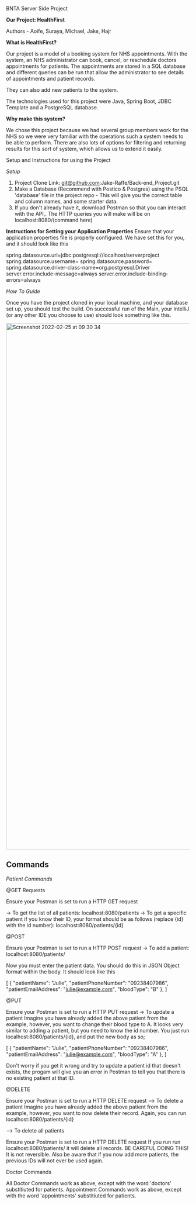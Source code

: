BNTA Server Side Project 

<b>Our Project: HealthFirst</b>

Authors - Aoife, Suraya, Michael, Jake, Hajr 

<b>What is HealthFirst?</b>

Our project is a model of a booking system for NHS appointments. With the system, an NHS administrator can book, cancel, or reschedule doctors appointments for 
patients. The appointments are stored in a SQL database and different queries can be run that allow the administrator to see details of appointments and patient records.

They can also add new patients to the system.

The technologies used for this project were Java, Spring Boot, JDBC Template and a PostgreSQL database.

<b>Why make this system?</b>

We chose this project because we had several group members work for the NHS so we were very familiar with the operations such a system needs to be able to perform. 
There are also lots of options for filtering and returning results for this sort of system, which allows us to extend it easily. 

Setup and Instructions for using the Project

<i>Setup</i>

1. Project Clone Link: git@github.com:Jake-Raffe/Back-end_Project.git
2. Make a Database (Recommend with Postico & Postgres) using the PSQL 'database' file in the project repo - This will give you the correct table and column names, and some starter data. 
3. If you don't already have it, download Postman so that you can interact with the API,. The HTTP queries you will make will be on localhost:8080/(command here)

<b>Instructions for Setting your Application Properties</b>
Ensure that your application properties file is properly configured. We have set this for you, and it should look like this

</b>
spring.datasource.url=jdbc:postgresql://localhost/serverproject
spring.datasource.username=
spring.datasource.password=
spring.datasource.driver-class-name=org.postgresql.Driver
server.error.include-message=always
server.error.include-binding-errors=always
</b>

<i>How To Guide </i>

Once you have the project cloned in your local machine, and your database set up, you should test the build. On successful run of the Main, your IntelliJ (or any other IDE you choose to use) should look something like this.

<img width="1440" alt="Screenshot 2022-02-25 at 09 30 34" src="https://user-images.githubusercontent.com/97964074/155691073-cd5962c6-474b-4333-9f1a-59abd4862420.png">


<h2>Commands</h2>

<i>Patient Commands</i>

@GET Requests

Ensure your Postman is set to run a HTTP GET request

-> To get the list of all patients: localhost:8080/patients
-> To get a specific patient if you know their ID, your format should be as follows (replace {id} with the id number): localhost:8080/patients/{id}

@POST

Ensure your Postman is set to run a HTTP POST request
-> To add a patient: localhost:8080/patients/

Now you must enter the patient data. You should do this in JSON Object format within the body. It should look like this

[
    {
        "patientName": "Julie",
        "patientPhoneNumber": "09238407986",
        "patientEmailAddress": "julie@example.com",
        "bloodType": "B"
    },
 ]   
 
@PUT 

Ensure your Postman is set to run a HTTP PUT request
-> To update a patient
Imagine you have already added the above patient from the example, however, you want to change their blood type to A. 
It looks very similar to adding a patient, but you need to know the id number. 
You just run localhost:8080/patients/{id}, and put the new body as so; 

[
    {
        "patientName": "Julie",
        "patientPhoneNumber": "09238407986",
        "patientEmailAddress": "julie@example.com",
        "bloodType": "A"
    },
 ]   

Don't worry if you get it wrong and try to update a patient id that doesn't exists, the progam will give you an error in  Postman to tell you that there is no existing patient at that ID.

@DELETE 

Ensure your Postman is set to run a HTTP DELETE request
--> To delete a patient
Imagine you have already added the above patient from the example, however, you want to now delete their record.
Again, you can run localhost:8080/patients/{id}


--> To delete all patients

Ensure your Postman is set to run a HTTP DELETE request
If you run run localhost:8080/patients/ it will delete all records.
BE CAREFUL DOING THIS! It is not reversible. Also be aware that if you now add more patients, the previous IDs will not ever be used again. 

Doctor Commands

All Doctor Commands work as above, except with the word 'doctors' substitiuted for patients. 
Appointment Commands work as above, except with the word 'appointments' substitiuted for patients. 
